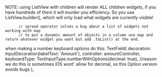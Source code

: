 NOTE: using ListView with children will render ALL children widgets, if you have hundreds of them it will murder you efficiency. So you use ListView.builder(), which will only load what widgets are currently visible!


          // spread operator solves a bug about a list of widgets not working with map
          // to put a dynamic amount of objects in a column use map and return whatever widget you want but add .toList() at the end.

when making a number keyboard options do this:
            TextField(
              decoration: InputDecoration(labelText: 'Amount'),
              controller: amountController,
              keyboardType: TextInputType.numberWithOptions(decimal: true), //reason we do this is sometimes iOS wont' allow for decimal, so this Option version avoids bugs
            ),